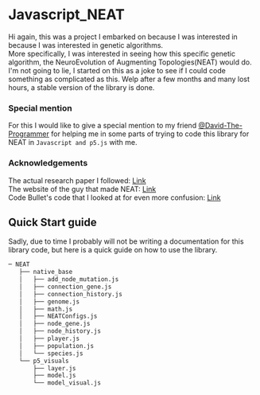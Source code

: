 # Javascript_NEAT

Hi again, this was a project I embarked on because I was interested in because I was interested in genetic algorithms.  
More specifically, I was interested in seeing how this specific genetic algorithm, the NeuroEvolution of Augmenting Topologies(NEAT) would do.  
I'm not going to lie, I started on this as a joke to see if I could code something as complicated as this. Welp after a few months and many lost hours, a stable version of the library is done.  

### Special mention
For this I would like to give a special mention to my friend [@David-The-Programmer](https://github.com/David-The-Programmer) for helping me in some parts of trying to code this library for NEAT in `Javascript and p5.js` with me.

### Acknowledgements
The actual research paper I followed: [Link](http://nn.cs.utexas.edu/downloads/papers/stanley.ec02.pdf)  
The website of the guy that made NEAT: [Link](http://www.cs.ucf.edu/~kstanley/)  
Code Bullet's code that I looked at for even more confusion: [Link](https://github.com/Code-Bullet/NEAT-Template-JavaScript)  

## Quick Start guide  
Sadly, due to time I probably will not be writing a documentation for this library code, but here is a quick guide on how to use the library.  

```bash
─ NEAT
   ├── native_base
   │   ├── add_node_mutation.js
   │   ├── connection_gene.js
   │   ├── connection_history.js
   │   ├── genome.js
   │   ├── math.js
   │   ├── NEATConfigs.js
   │   ├── node_gene.js
   │   ├── node_history.js
   │   ├── player.js
   │   ├── population.js
   │   └── species.js
   └── p5_visuals
       ├── layer.js
       ├── model.js
       └── model_visual.js

```